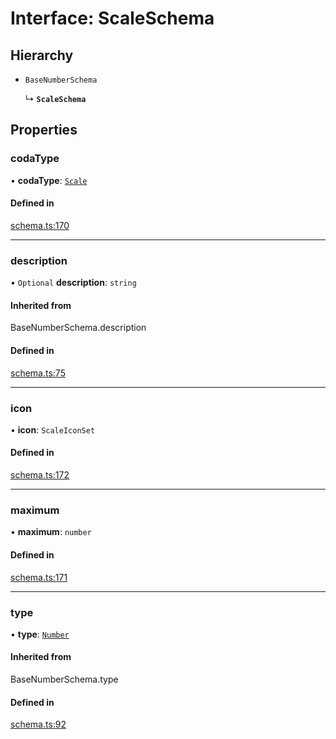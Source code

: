 # Interface: ScaleSchema

## Hierarchy

- `BaseNumberSchema`

  ↳ **`ScaleSchema`**

## Properties

### codaType

• **codaType**: [`Scale`](../enums/ValueHintType.md#scale)

#### Defined in

[schema.ts:170](https://github.com/coda/packs-sdk/blob/main/schema.ts#L170)

___

### description

• `Optional` **description**: `string`

#### Inherited from

BaseNumberSchema.description

#### Defined in

[schema.ts:75](https://github.com/coda/packs-sdk/blob/main/schema.ts#L75)

___

### icon

• **icon**: `ScaleIconSet`

#### Defined in

[schema.ts:172](https://github.com/coda/packs-sdk/blob/main/schema.ts#L172)

___

### maximum

• **maximum**: `number`

#### Defined in

[schema.ts:171](https://github.com/coda/packs-sdk/blob/main/schema.ts#L171)

___

### type

• **type**: [`Number`](../enums/ValueType.md#number)

#### Inherited from

BaseNumberSchema.type

#### Defined in

[schema.ts:92](https://github.com/coda/packs-sdk/blob/main/schema.ts#L92)
